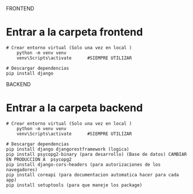 FRONTEND

# Entrar a la carpeta frontend
    # Crear entorno virtual (Solo una vez en local )
        python -m venv venv
        venv\Scripts\activate      #SIEMPRE UTILIZAR 
        
    # Descargar dependencias
    pip install django

BACKEND 

# Entrar a la carpeta backend
    # Crear entorno virtual (Solo una vez en local )
        python -m venv venv
        venv\Scripts\activate      #SIEMPRE UTILIZAR 

    # Descargar dependencias
    pip install django djangorestframework (logica)
    pip install psycopg2-binary (para desarrollo) (Base de datos) CAMBIAR EN PRODUCCION A  psycopg2
    pip install django-cors-headers (para autorizaciones de los navegadores)
    pip install coreapi (para documentacion automatica hacer para cada app)
    pip install setuptools (para que maneje los package)
